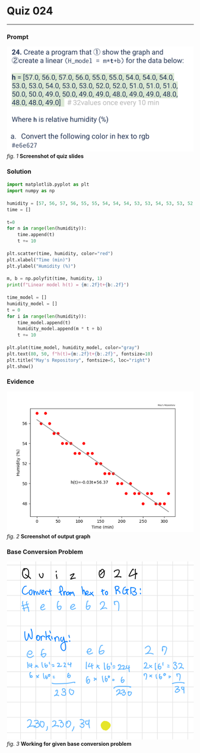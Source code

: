 # Quiz 024
<hr>

### Prompt
![](images/quiz_024_slide.png)
*fig. 1* **Screenshot of quiz slides**

### Solution
```.py
import matplotlib.pyplot as plt
import numpy as np

humidity = [57, 56, 57, 56, 55, 55, 54, 54, 54, 53, 53, 54, 53, 53, 52, 52, 51, 51, 51, 50, 50, 49, 50, 49, 49, 48, 49, 49, 48, 48, 48, 49]
time = []

t=0
for n in range(len(humidity)):
    time.append(t)
    t += 10

plt.scatter(time, humidity, color="red")
plt.xlabel("Time (min)")
plt.ylabel("Humidity (%)")

m, b = np.polyfit(time, humidity, 1)
print(f"Linear model h(t) = {m:.2f}t+{b:.2f}")

time_model = []
humidity_model = []
t = 0
for i in range(len(humidity)):
    time_model.append(t)
    humidity_model.append(m * t + b)
    t += 10
    
plt.plot(time_model, humidity_model, color="gray")
plt.text(80, 50, f"h(t)={m:.2f}t+{b:.2f}", fontsize=10)
plt.title("May's Repository", fontsize=5, loc="right")
plt.show()
```

### Evidence
![](images/quiz_024_evidence.png)
*fig. 2* **Screenshot of output graph**

### Base Conversion Problem
![](images/quiz_024_base.jpeg)
*fig. 3* **Working for given base conversion problem**